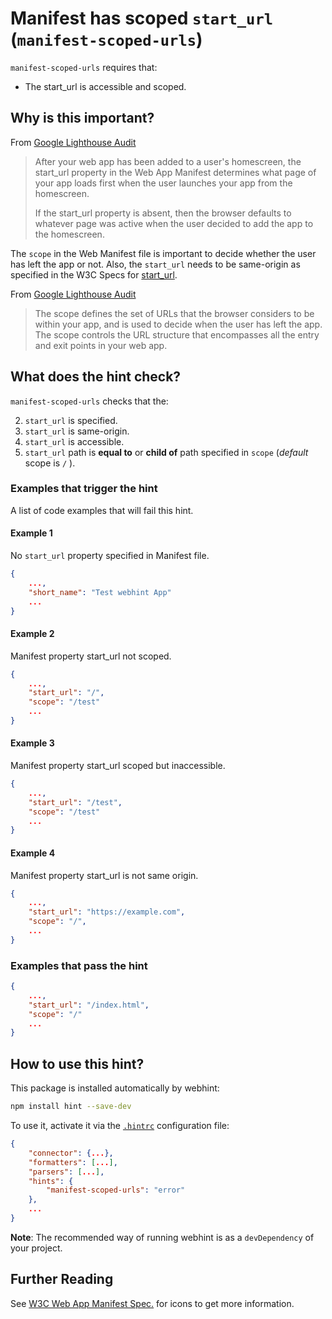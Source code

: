 # Manifest has scoped `start_url` (`manifest-scoped-urls`)

`manifest-scoped-urls` requires that:

* The start_url is accessible and scoped.

## Why is this important?

From [Google Lighthouse Audit][start_url_imp]

> After your web app has been added to a user's homescreen, the start_url property
> in the Web App Manifest determines what page of your app loads first
> when the user launches your app from the homescreen.
>
> If the start_url property is absent, then the browser defaults to whatever
> page was active when the user decided to add the app to the homescreen.

The `scope` in the Web Manifest file is important to decide whether the user
has left the app or not. Also, the `start_url` needs to be same-origin
as specified in the W3C Specs for [start_url][w3c-start_url].

From [Google Lighthouse Audit][scope_imp]

> The scope defines the set of URLs that the browser considers to be
> within your app, and is used to decide when the user has left the app.
> The scope controls the URL structure that encompasses all the entry
> and exit points in your web app.

## What does the hint check?

`manifest-scoped-urls` checks that the:

2. `start_url` is specified.
3. `start_url` is same-origin.
4. `start_url` is accessible.
5. `start_url` path is **equal to** or **child of** path specified
in `scope` (_default_ scope is `/` ).

### Examples that **trigger** the hint

A list of code examples that will fail this hint.

#### Example 1

No `start_url` property specified in Manifest file.

```json
{
    ...,
    "short_name": "Test webhint App"
    ...
}
```

#### Example 2

Manifest property start_url not scoped.

```json
{
    ...,
    "start_url": "/",
    "scope": "/test"
    ...
}
```

#### Example 3

Manifest property start_url scoped but inaccessible.

```json
{
    ...,
    "start_url": "/test",
    "scope": "/test"
    ...
}
```

#### Example 4

Manifest property start_url is not same origin.

```json
{
    ...,
    "start_url": "https://example.com",
    "scope": "/",
    ...
}
```

### Examples that **pass** the hint

```json
{
    ...,
    "start_url": "/index.html",
    "scope": "/"
    ...
}
```

## How to use this hint?

This package is installed automatically by webhint:

```bash
npm install hint --save-dev
```

To use it, activate it via the [`.hintrc`][hintrc] configuration file:

```json
{
    "connector": {...},
    "formatters": [...],
    "parsers": [...],
    "hints": {
        "manifest-scoped-urls": "error"
    },
    ...
}
```

**Note**: The recommended way of running webhint is as a `devDependency` of
your project.

## Further Reading

See [W3C Web App Manifest Spec.][w3c-spec] for icons to get more information.

<!-- Link labels: -->

[hintrc]: https://webhint.io/docs/user-guide/configuring-webhint/summary/
[start_url_imp]: https://developers.google.com/web/tools/lighthouse/audits/manifest-contains-start_url
[w3c-spec]: https://www.w3.org/TR/appmanifest/
[w3c-start_url]: https://w3c.github.io/manifest/#start_url-member
[scope_imp]: https://developers.google.com/web/fundamentals/web-app-manifest/
